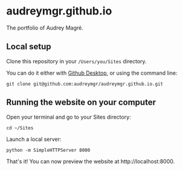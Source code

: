 # audreymgr.github.io

The portfolio of Audrey Magré.

## Local setup

Clone this repository in your `/Users/you/Sites` directory.

You can do it either with [Github Desktop](https://desktop.github.com), or using the command line:

`git clone git@github.com:audreymgr/audreymgr.github.io.git`

## Running the website on your computer

Open your terminal and go to your Sites directory:

`cd ~/Sites`

Launch a local server:

`python -m SimpleHTTPServer 8000`

That's it! You can now preview the website at http://localhost:8000.